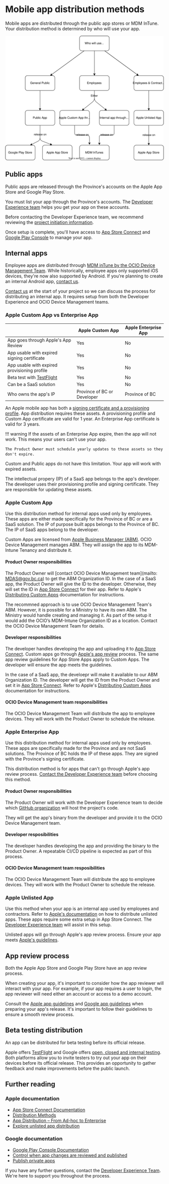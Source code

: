 # Mobile app distribution methods

Mobile apps are distributed through the public app stores or MDM InTune. Your distribution method is determined by who will use your app.

![Diagram of the various distribution methods. If the app is for the general public, it's distributed via the Apple App Store and Google Play Stores. If it's an app for Government employees, it's distributed via MDM inTunes. If it's an app for Employees and Contractors it is distributed as an unlisted app via the Apple App Store.](assets/distribution.drawio.svg)

## Public apps
Public apps are released through the Province's accounts on the Apple App Store and Google Play Store. 

You must list your app through the Province's accounts. The [Developer Experience team](contact.md) helps you get your app on these accounts.

Before contacting the Developer Experience team, we recommend reviewing the [project initiation information](getting_started.md).

Once setup is complete, you'll have access to [App Store Connect](https://appstoreconnect.apple.com) and [Google Play Console](https://play.google.com/console/about/) to manage your app.

## Internal apps
Employee apps are distributed through [MDM inTune by the OCIO Device Management Team](https://citz.sp.gov.bc.ca/sites/ES/DS/MDAS/Docs/SitePages/Home.aspx). While historically, employee apps only supported iOS devices, they're now also supported by Android. If you're planning to create an internal Android app, [contact us](contact.md). 

[Contact us](contact.md) at the start of your project so we can discuss the process for distributing an internal app. It requires setup from both the Developer Experience and OCIO Device Management teams.

### Apple Custom App vs Enterprise App

|    | Apple Custom  App | Apple Enterprise App |
| -- | --------------- | ---------- |
| App goes through Apple's App Review | Yes | No |
| App usable with expired signing certificate |  Yes |  No | 
| App usable with expired provisioning profile |  Yes |  No | 
| Beta test with [TestFlight](https://developer.apple.com/testflight/) | Yes | No |
| Can be a SaaS solution | Yes | No |
| Who owns the app's IP | Province of BC or Developer | Province of BC |

An Apple mobile app has both a [signing certificate and a provisioning profile](apple_app_signing.md). App distribution requires these assets. A provisioning profile and Custom App certificate are valid for 1 year. An Enterprise App certificate is valid for 3 years. 

!!! warning
    If the assets of an Enterprise App expire, then the app will not work. This means your users can't use your app. 
    
    The Product Owner must schedule yearly updates to these assets so they don't expire.

Custom and Public apps do not have this limitation. Your app will work with expired assets. 

The intellectual propery (IP) of a SaaS app belongs to the app's developer. The developer uses their provisioning profile and signing certificate. They are responsible for updating these assets.

### Apple Custom App 

Use this distribution method for internal apps used only by employees. These apps are either made specifically for the Province of BC or are a SaaS solution. The IP of purpose built apps belongs to the Province of BC. The IP of SaaS apps belong to the developer. 

Custom Apps are licensed from [Apple Business Manager (ABM)](https://support.apple.com/en-ca/guide/apple-business-manager/welcome/web). OCIO Device Management manages ABM. They will assign the app to its MDM-Intune Tenancy and distribute it.

#### Product Owner responsibilities

The Product Owner will [contact OCIO Device Management team](mailto: MDAS@gov.bc.ca) to get the ABM Organization ID. In the case of a SaaS app, the Product Owner will give the ID to the developer. Otherwise, they will set the ID in [App Store Connect](https://appstoreconnect.apple.com/) for their app. Refer to Apple's [Distributing Custom Apps](https://developer.apple.com/custom-apps/) documentation for instructions.

The recommned approach is to use OCIO Device Management Team's ABM. However, it is possible for a Ministry to have its own ABM. The Ministry would handle creating and managing it. As part of the setup it would add the OCIO’s MDM-Intune Organization ID as a location. Contact the OCIO Device Management Team for details.


#### Developer responsibilities

The developer handles developing the app and uploading it to [App Store Connect](https://appstoreconnect.apple.com). Custom apps go through [Apple's app review](https://developer.apple.com/app-store/review/) process. The same app review guidelines for App Store Apps apply to Custom Apps. The developer will ensure the app meets the guidelines.

In the case of a SaaS app, the develoepr will make it available to our ABM Organization ID. The developer will get the ID from the Product Owner and set it in [App Store Connect](https://appstoreconnect.apple.com/). Refer to Apple's [Distributing Custom Apps](https://developer.apple.com/custom-apps/) documentation for instructions.


#### OCIO Device Management team responsibilities

The OCIO Device Management Team will distribute the app to employee devices. They will work with the Product Owner to schedule the release.


### Apple Enterprise App

Use this distribution method for internal apps used only by employees. These apps are specifically made for the Province and are not SaaS solutions. The Province of BC holds the IP of these apps. They are signed with the Province's signing certificate.

This distribution method is for apps that can't go through Apple's app review process.  [Contact the Developer Experience team](contact.md) before choosing this method. 


#### Product Owner responsibilities

The Product Owner will work with the Developer Experience team to decide which [GitHub organization](https://mvp.developer.gov.bc.ca/docs/default/component/bc-developer-guide/use-github-in-bcgov/bc-government-organizations-in-github/) will host the project's code.

They will get the app's binary from the developer and provide it to the OCIO Device Management team.

#### Developer resposibilities

The developer handles developing the app and providing the binary to the Product Owner. A repeatable CI/CD pipeline is expected as part of this process.


#### OCIO Device Management team resposibilities

The OCIO Device Management Team will distribute the app to employee devices. They will work with the Product Owner to schedule the release.


### Apple Unlisted App

Use this method when your app is an internal app used by employees and contractors. Refer to [Apple's documentation](https://developer.apple.com/support/unlisted-app-distribution/) on how to distribute unlisted apps. These apps require some extra setup in App Store Connect. The [Developer Experience team](contact.md) will assist in this setup.

Unlisted apps will go through Apple's app review process. Ensure your app meets [Apple's guidelines](https://developer.apple.com/app-store/review/).

## App review process
Both the Apple App Store and Google Play Store have an app review process. 

When creating your app, it's important to consider how the app reviewer will interact with your app. For example, if your app requires a user to login, the app reviewer will need either an account or access to a demo account. 

Consult the [Apple app guidelines](https://developer.apple.com/app-store/review/) and [Google app guidelines](https://support.google.com/googleplay/android-developer/answer/9859455?hl=en&ref_topic=7072031&sjid=10634496881788336983-NA) when preparing your app's release. It's important to follow their guidelines to ensure a smooth review process.



## Beta testing distribution

An app can be distributed for beta testing before its official release. 

Apple offers [TestFlight](https://developer.apple.com/testflight/) and Google offers [open, closed and internal testing](https://support.google.com/googleplay/android-developer/answer/9845334?_ga=2.46417955.584331364.1687196439-22968901.1675209271&_gac=1.16068354.1687196439.EAIaIQobChMImu70vvDP_wIV4w6tBh0qkAu2EAAYASAAEgIVwvD_BwE). Both platforms allow you to invite testers to try out your app on their devices before its official release. This provides an opportunity to gather feedback and make improvements before the public launch.


## Further reading

### Apple documentation
* [App Store Connect Documentation](https://developer.apple.com/help/app-store-connect/)
* [Distribution Methods](https://developer.apple.com/help/app-store-connect/manage-your-apps-availability/set-distribution-methods)
* [App Distribution – From Ad-hoc to Enterprise](https://developer.apple.com/videos/play/wwdc2019/304/)
* [Explore unlisted app distribution](https://developer.apple.com/videos/play/tech-talks/10892/)

### Google documentation

* [Google Play Console Documentation](https://support.google.com/googleplay/android-developer/?hl=en&sjid=10634496881788336983-NA#topic=7071529)
* [Control when app changes are reviewed and published](https://support.google.com/googleplay/android-developer/answer/9859654?hl=en&ref_topic=7072031&sjid=10634496881788336983-NA)
* [Publish private apps](https://support.google.com/googleplay/work/answer/6145139?sjid=10634496881788336983-NA)


If you have any further questions, contact the [Developer Experience Team](contact.md). We're here to support you throughout the process.